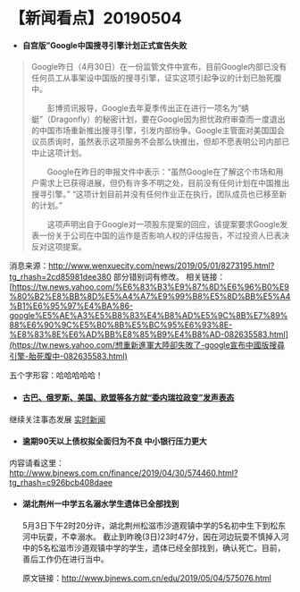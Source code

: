 # 【新闻看点】20190504




- #### 自宫版”Google中国搜寻引擎计划正式宣告失败

>   Google昨日（4月30日）在一份监管文件中宣布，目前Google内部已没有任何员工从事架设中国版的搜寻引擎，证实这项引起争议的计划已胎死腹中。
>
> 　　彭博资讯报导，Google去年夏季传出正在进行一项名为“蜻蜓”（Dragonfly）的秘密计划，要在Google因为担忧政府审查而一度退出的中国市场重新推出搜寻引擎，引发内部纷争。Google主管面对美国国会议员质询时，虽然表示这项服务不会那么快推出，但却不愿表明公司内部已中止这项计划。
>
> 　　Google在昨日的申报文件中表示：“虽然Google在了解这个市场和用户需求上已获得进展，但仍有许多不明之处，目前没有任何计划在中国推出搜寻引擎。” “这项计划目前并没有任何作业正在执行，团队成员也已移至新的计划。”
>
> 　　这项声明出自于Google对一项股东提案的回应，该提案要求Google发表一份关于公司在中国的运作是否影响人权的评估报告，不过投资人已表决反对这项提案。  

消息来源：<http://www.wenxuecity.com/news/2019/05/01/8273195.html?tg_rhash=2cd85981dee380> 
部分错别词有修改。
相关链接：[https://tw.news.yahoo.com/%E6%83%B3%E9%87%8D%E6%96%B0%E9%80%B2%E8%BB%8D%E5%A4%A7%E9%99%B8%E5%8D%BB%E5%A4%B1%E6%95%97%E4%BA%86-google%E5%AE%A3%E5%B8%83%E4%B8%AD%E5%9C%8B%E7%89%88%E6%90%9C%E5%B0%8B%E5%BC%95%E6%93%8E-%E8%83%8E%E6%AD%BB%E8%85%B9%E4%B8%AD-082635583.html](https://tw.news.yahoo.com/想重新進軍大陸卻失敗了-google宣布中國版搜尋引擎-胎死腹中-082635583.html)

五个字形容：哈哈哈哈哈！

- #### [古巴、俄罗斯、美国、欧盟等各方就“委内瑞拉政变”发声表态](https://www.thepaper.cn/newsDetail_forward_3378648?tg_rhash=f089b0540d68f4)

继续关注事态发展  [实时新闻](https://www.google.com/search?newwindow=1&biw=1280&bih=667&tbm=nws&ei=WKfNXOuGOIvqwQOuzoagCQ&q=%E5%A7%94%E5%86%85%E7%91%9E%E6%8B%89&oq=%E5%A7%94%E5%86%85%E7%91%9E%E6%8B%89&gs_l=psy-ab.3...0.0.0.262539.0.0.0.0.0.0.0.0..0.0....0...1c..64.psy-ab..0.0.0....0.EcSfU9NuyYQ)

- #### 逾期90天以上债权拟全面归为不良 中小银行压力更大

内容请看这里：<http://www.bjnews.com.cn/finance/2019/04/30/574460.html?tg_rhash=c926bcb408daee>

- #### 湖北荆州一中学五名溺水学生遗体已全部找到

  5月3日下午2时20分许，湖北荆州松滋市沙道观镇中学的5名初中生下到松东河中玩耍，不幸溺水。
  截止到昨晚(3日)23时47分，因在河边玩耍不慎掉入河中的5名松滋市沙道观镇中学的学生，遗体已经全部找到，确认死亡。目前，善后工作仍在进行当中。

  原文链接：<http://www.bjnews.com.cn/edu/2019/05/04/575076.html>
